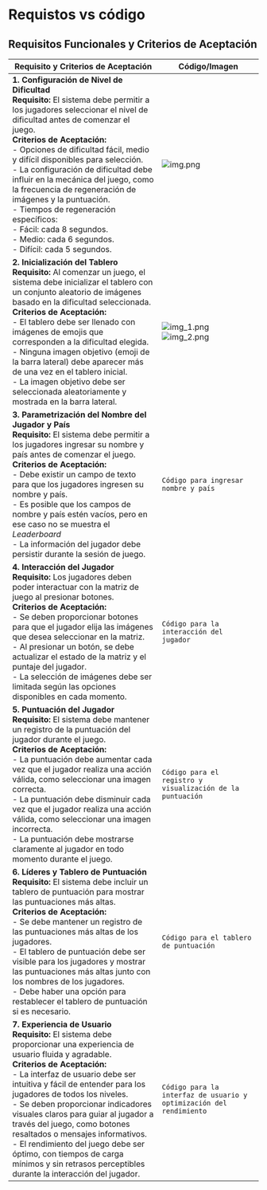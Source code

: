 # Requistos vs código
## Requisitos Funcionales y Criterios de Aceptación

| Requisito y Criterios de Aceptación                                   | Código/Imagen                         |
|-----------------------------------------------------------------------|---------------------------------------|
| **1. Configuración de Nivel de Dificultad**<br>**Requisito:** El sistema debe permitir a los jugadores seleccionar el nivel de dificultad antes de comenzar el juego.<br>**Criterios de Aceptación:**<br>- Opciones de dificultad fácil, medio y difícil disponibles para selección.<br>- La configuración de dificultad debe influir en la mecánica del juego, como la frecuencia de regeneración de imágenes y la puntuación.<br>- Tiempos de regeneración específicos:<br>  - Fácil: cada 8 segundos.<br>  - Medio: cada 6 segundos.<br>  - Difícil: cada 5 segundos. | ![img.png](img/img.png)                   |
| **2. Inicialización del Tablero**<br>**Requisito:** Al comenzar un juego, el sistema debe inicializar el tablero con un conjunto aleatorio de imágenes basado en la dificultad seleccionada.<br>**Criterios de Aceptación:**<br>- El tablero debe ser llenado con imágenes de emojis que corresponden a la dificultad elegida.<br>- Ninguna imagen objetivo (emoji de la barra lateral) debe aparecer más de una vez en el tablero inicial.<br>- La imagen objetivo debe ser seleccionada aleatoriamente y mostrada en la barra lateral. | ![img_1.png](img/img_1.png)  ![img_2.png](img/img_2.png)             |
| **3. Parametrización del Nombre del Jugador y País**<br>**Requisito:** El sistema debe permitir a los jugadores ingresar su nombre y país antes de comenzar el juego.<br>**Criterios de Aceptación:**<br>- Debe existir un campo de texto para que los jugadores ingresen su nombre y país.<br>- Es posible que los campos de nombre y país estén vacíos, pero en ese caso no se muestra el _Leaderboard_<br>- La información del jugador debe persistir durante la sesión de juego. | `Código para ingresar nombre y país`  |
| **4. Interacción del Jugador**<br>**Requisito:** Los jugadores deben poder interactuar con la matriz de juego al presionar botones.<br>**Criterios de Aceptación:**<br>- Se deben proporcionar botones para que el jugador elija las imágenes que desea seleccionar en la matriz.<br>- Al presionar un botón, se debe actualizar el estado de la matriz y el puntaje del jugador.<br>- La selección de imágenes debe ser limitada según las opciones disponibles en cada momento. | `Código para la interacción del jugador` |
| **5. Puntuación del Jugador**<br>**Requisito:** El sistema debe mantener un registro de la puntuación del jugador durante el juego.<br>**Criterios de Aceptación:**<br>- La puntuación debe aumentar cada vez que el jugador realiza una acción válida, como seleccionar una imagen correcta.<br>- La puntuación debe disminuir cada vez que el jugador realiza una acción válida, como seleccionar una imagen incorrecta.<br>- La puntuación debe mostrarse claramente al jugador en todo momento durante el juego. | `Código para el registro y visualización de la puntuación` |
| **6. Líderes y Tablero de Puntuación**<br>**Requisito:** El sistema debe incluir un tablero de puntuación para mostrar las puntuaciones más altas.<br>**Criterios de Aceptación:**<br>- Se debe mantener un registro de las puntuaciones más altas de los jugadores.<br>- El tablero de puntuación debe ser visible para los jugadores y mostrar las puntuaciones más altas junto con los nombres de los jugadores.<br>- Debe haber una opción para restablecer el tablero de puntuación si es necesario. | `Código para el tablero de puntuación` |
| **7. Experiencia de Usuario**<br>**Requisito:** El sistema debe proporcionar una experiencia de usuario fluida y agradable.<br>**Criterios de Aceptación:**<br>- La interfaz de usuario debe ser intuitiva y fácil de entender para los jugadores de todos los niveles.<br>- Se deben proporcionar indicadores visuales claros para guiar al jugador a través del juego, como botones resaltados o mensajes informativos.<br>- El rendimiento del juego debe ser óptimo, con tiempos de carga mínimos y sin retrasos perceptibles durante la interacción del jugador. | `Código para la interfaz de usuario y optimización del rendimiento` |
